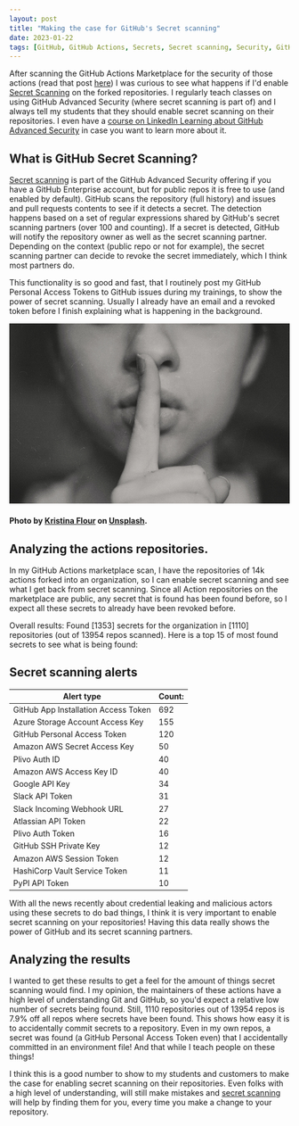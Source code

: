 ```yaml
---
layout: post
title: "Making the case for GitHub's Secret scanning"
date: 2023-01-22
tags: [GitHub, GitHub Actions, Secrets, Secret scanning, Security, GitHub Advanced Security, Advanced Security, DevSecOps]
---
```


After scanning the GitHub Actions Marketplace for the security of those actions (read that post [here](/blog/2022/09/18/Analysing-the-GitHub-marketplace)) I was curious to see what happens if I'd enable [Secret Scanning](https://docs.github.com/en/code-security/secret-scanning/about-secret-scanning) on the forked repositories. I regularly teach classes on using GitHub Advanced Security (where secret scanning is part of) and I always tell my students that they should enable secret scanning on their repositories. I even have a [course on LinkedIn Learning about GitHub Advanced Security](https://www.linkedin.com/learning/github-advanced-security/github-advanced-security?autoplay=true) in case you want to learn more about it.

## What is GitHub Secret Scanning?
[Secret scanning](https://docs.github.com/en/code-security/secret-scanning/about-secret-scanning) is part of the GitHub Advanced Security offering if you have a GitHub Enterprise account, but for public repos it is free to use (and enabled by default). GitHub scans the repository (full history) and issues and pull requests contents to see if it detects a secret. The detection happens based on a set of regular expressions shared by GitHub's secret scanning partners (over 100 and counting). If a secret is detected, GitHub will notify the repository owner as well as the secret scanning partner. Depending on the context (public repo or not for example), the secret scanning partner can decide to revoke the secret immediately, which I think most partners do.

This functionality is so good and fast, that I routinely post my GitHub Personal Access Tokens to GitHub issues during my trainings, to show the power of secret scanning. Usually I already have an email and a revoked token before I finish explaining what is happening in the background.

![Photo of a woman holding her index finger to her mouth in a 'sst' manner](/images/2023/20230122/kristina-flour-BcjdbyKWquw-unsplash.jpg)  
#### Photo by <a href="https://unsplash.com/@tinaflour?utm_source=unsplash&utm_medium=referral&utm_content=creditCopyText">Kristina Flour</a> on <a href="https://unsplash.com/photos/BcjdbyKWquw?utm_source=unsplash&utm_medium=referral&utm_content=creditCopyText">Unsplash</a>.  
  

## Analyzing the actions repositories.
In my GitHub Actions marketplace scan, I have the repositories of 14k actions forked into an organization, so I can enable secret scanning and see what I get back from secret scanning. Since all Action repositories on the marketplace are public, any secret that is found has been found before, so I expect all these secrets to already have been revoked before.

Overall results: Found [1353] secrets for the organization in [1110] repositories (out of 13954 repos scanned). Here is a top 15 of most found secrets to see what is being found:  

## Secret scanning alerts

|Alert type|Count:|
|---|---|
|GitHub App Installation Access Token | 692 |
|Azure Storage Account Access Key | 155 |
|GitHub Personal Access Token | 120 |
|Amazon AWS Secret Access Key | 50 |
|Plivo Auth ID | 40 |
|Amazon AWS Access Key ID | 40 |
|Google API Key | 34 |
|Slack API Token | 31 |
|Slack Incoming Webhook URL | 27 |
|Atlassian API Token | 22 |
|Plivo Auth Token | 16 |
|GitHub SSH Private Key | 12 |
|Amazon AWS Session Token | 12 |
|HashiCorp Vault Service Token | 11 |
|PyPI API Token | 10 |

With all the news recently about credential leaking and malicious actors using these secrets to do bad things, I think it is very important to enable secret scanning on your repositories! Having this data really shows the power of GitHub and its secret scanning partners.

## Analyzing the results
I wanted to get these results to get a feel for the amount of things secret scanning would find. I my opinion, the maintainers of these actions have a high level of understanding Git and GitHub, so you'd expect a relative low number of secrets being found. Still, 1110 repositories out of 13954 repos is 7.9% off all repos where secrets have been found. This shows how easy it is to accidentally commit secrets to a repository. Even in my own repos, a secret was found (a GitHub Personal Access Token even) that I accidentally committed in an environment file! And that while I teach people on these things! 

I think this is a good number to show to my students and customers to make the case for enabling secret scanning on their repositories. Even folks with a high level of understanding, will still make mistakes and [secret scanning](https://docs.github.com/en/code-security/secret-scanning/about-secret-scanning) will help by finding them for you, every time you make a change to your repository.